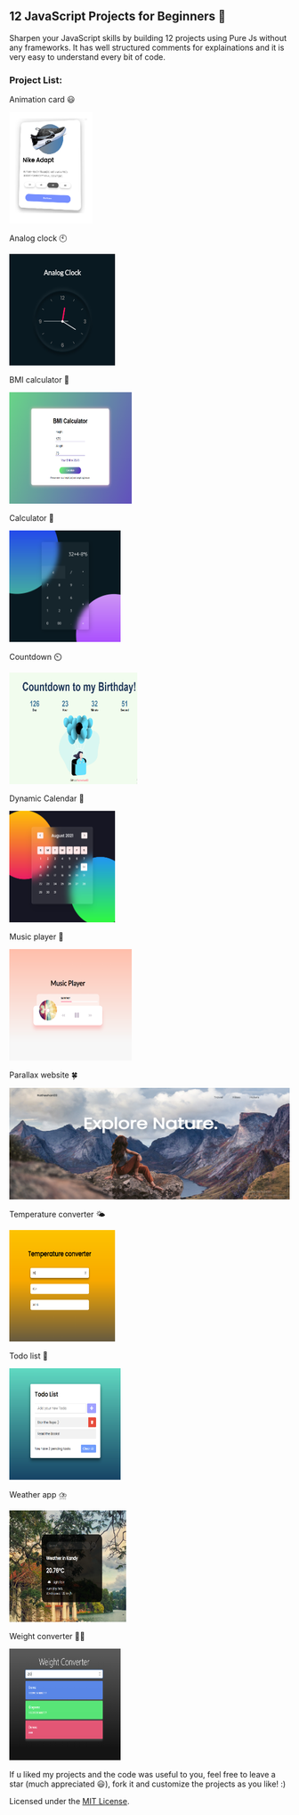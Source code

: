 ## 12 JavaScript Projects for Beginners 🚀

Sharpen your JavaScript skills by building 12 projects using Pure Js without any frameworks.
It has well structured comments for explainations and it is very easy to understand every bit of code.

### Project List:

<p> Animation card 😃</p>
<img src="./Assets/cardanimation.png" width="150px" height="200" alt="3d-card">
<br>

<p> Analog clock 🕙</p>
<img src="./Assets/analogclock.PNG" width="190px" height="200" alt="3d-card">
<br>

<p>BMI calculator 📲</p>
<img src="./Assets/bmicalc.PNG" width="220px" height="200" alt="3d-card">
<br>

<p> Calculator 📱</p>
<img src="./Assets/calc.PNG" width="200px" height="200" alt="3d-card">
<br>

<p> Countdown ⏲️</p>
<img src="./Assets/countdown.PNG" width="230px" height="200" alt="3d-card">
<br>

<p> Dynamic Calendar 📅</p>
<img src="./Assets/calendar.PNG" width="190px" height="200" alt="3d-card">
<br>

<p> Music player 🎵</p>
<img src="./Assets/musicplayer.PNG" width="220px" height="200" alt="3d-card">
<br>

<p> Parallax website 🍀</p>
<img src="./Assets/parallax.PNG" width="100%" height="200" alt="3d-card">
<br>

<p> Temperature converter 🌤️</p>
<img src="./Assets/temperature.PNG" width="190px" height="200" alt="3d-card">
<br>

<p>Todo list 📖</p>
<img src="./Assets/todo.png" width="200px" height="200" alt="3d-card">
<br>

<p> Weather app ⛈️</p>
<img src="./Assets/weather.PNG" width="210px" height="200" alt="3d-card">
<br>

<p>  Weight converter 🙇‍♂️</p>
<img src="./Assets/weight.PNG" width="200px" height="200" alt="3d-card">
<br>

If u liked my projects and the code was useful to you,
feel free to leave a star (much appreciated 😃), fork it and customize the projects as you like! :)

Licensed under the [MIT License](LICENSE).
